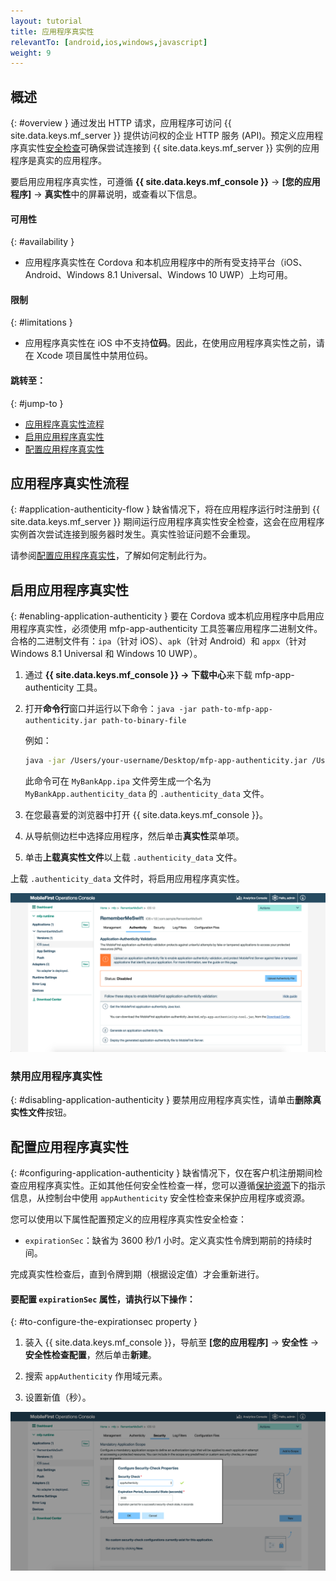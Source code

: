 ```yaml
---
layout: tutorial
title: 应用程序真实性
relevantTo: [android,ios,windows,javascript]
weight: 9
---
```

<!-- NLS_CHARSET=UTF-8 -->
## 概述
{: #overview }
通过发出 HTTP 请求，应用程序可访问 {{ site.data.keys.mf_server }} 提供访问权的企业 HTTP 服务 (API)。预定义应用程序真实性[安全检查](../)可确保尝试连接到 {{ site.data.keys.mf_server }} 实例的应用程序是真实的应用程序。

要启用应用程序真实性，可遵循 **{{ site.data.keys.mf_console }}** → **[您的应用程序]** → **真实性**中的屏幕说明，或查看以下信息。

#### 可用性
{: #availability }
* 应用程序真实性在 Cordova 和本机应用程序中的所有受支持平台（iOS、Android、Windows 8.1 Universal、Windows 10 UWP）上均可用。

#### 限制
{: #limitations }
* 应用程序真实性在 iOS 中不支持**位码**。因此，在使用应用程序真实性之前，请在 Xcode 项目属性中禁用位码。

#### 跳转至：
{: #jump-to }
- [应用程序真实性流程](#application-authenticity-flow)
- [启用应用程序真实性](#enabling-application-authenticity)
- [配置应用程序真实性](#configuring-application-authenticity)

## 应用程序真实性流程
{: #application-authenticity-flow }
缺省情况下，将在应用程序运行时注册到 {{ site.data.keys.mf_server }} 期间运行应用程序真实性安全检查，这会在应用程序实例首次尝试连接到服务器时发生。真实性验证问题不会重现。

请参阅[配置应用程序真实性](#configuring-application-authenticity)，了解如何定制此行为。

## 启用应用程序真实性
{: #enabling-application-authenticity }
要在 Cordova 或本机应用程序中启用应用程序真实性，必须使用 mfp-app-authenticity 工具签署应用程序二进制文件。合格的二进制文件有：`ipa`（针对 iOS）、`apk`（针对 Android）和 `appx`（针对 Windows 8.1 Universal 和 Windows 10 UWP）。

1. 通过 **{{ site.data.keys.mf_console }} → 下载中心**来下载 mfp-app-authenticity 工具。
2. 打开**命令行**窗口并运行以下命令：`java -jar path-to-mfp-app-authenticity.jar path-to-binary-file`

   例如：

   ```bash
   java -jar /Users/your-username/Desktop/mfp-app-authenticity.jar /Users/your-username/Desktop/MyBankApp.ipa
   ```

   此命令可在 `MyBankApp.ipa` 文件旁生成一个名为 `MyBankApp.authenticity_data` 的 `.authenticity_data` 文件。

3. 在您最喜爱的浏览器中打开 {{ site.data.keys.mf_console }}。
4. 从导航侧边栏中选择应用程序，然后单击**真实性**菜单项。
5. 单击**上载真实性文件**以上载 `.authenticity_data` 文件。

上载 `.authenticity_data` 文件时，将启用应用程序真实性。

![启用应用程序真实性](enable_application_authenticity.png)

### 禁用应用程序真实性
{: #disabling-application-authenticity }
要禁用应用程序真实性，请单击**删除真实性文件**按钮。

## 配置应用程序真实性
{: #configuring-application-authenticity }
缺省情况下，仅在客户机注册期间检查应用程序真实性。正如其他任何安全性检查一样，您可以遵循[保护资源](../#protecting-resources)下的指示信息，从控制台中使用 `appAuthenticity` 安全性检查来保护应用程序或资源。

您可以使用以下属性配置预定义的应用程序真实性安全检查：

- `expirationSec`：缺省为 3600 秒/1 小时。定义真实性令牌到期前的持续时间。

完成真实性检查后，直到令牌到期（根据设定值）才会重新进行。

#### 要配置 `expirationSec` 属性，请执行以下操作：
{: #to-configure-the-expirationsec property }
1. 装入 {{ site.data.keys.mf_console }}，导航至 **[您的应用程序]** → **安全性** → **安全性检查配置**，然后单击**新建**。

2. 搜索 `appAuthenticity` 作用域元素。

3. 设置新值（秒）。

![在控制台中配置 expirationSec 属性](configuring_expirationSec.png)
